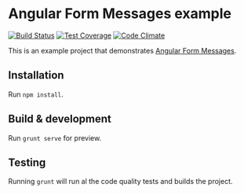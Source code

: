 # Angular Form Messages example

[![Build Status](https://travis-ci.org/xebia/angular-form-messages-example.svg?branch=master)](https://travis-ci.org/xebia/angular-form-messages-example)
[![Test Coverage](https://codeclimate.com/github/xebia/angular-form-messages-example/badges/coverage.svg)](https://codeclimate.com/github/xebia/angular-form-messages-example)
[![Code Climate](https://codeclimate.com/github/xebia/angular-form-messages-example/badges/gpa.svg)](https://codeclimate.com/github/xebia/angular-form-messages-example)

This is an example project that demonstrates [Angular Form Messages](http://www.github.com/xebia/angular-form-messages).

## Installation

Run `npm install`.

## Build & development

Run `grunt serve` for preview.

## Testing

Running `grunt` will run al the code quality tests and builds the project.
